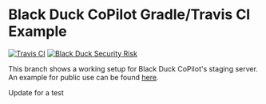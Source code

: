 # Black Duck CoPilot Gradle/Travis CI Example

[![Travis CI](https://travis-ci.org/BlackDuckCoPilot/example-gradle-travis.svg?branch=test)](https://travis-ci.org/BlackDuckCoPilot/example-gradle-travis) [![Black Duck Security Risk](https://test.duckbuild.io/github/repos/BlackDuckCoPilot/example-gradle-travis/branches/test/badge-risk.svg)](https://test.duckbuild.io/github/repos/BlackDuckCoPilot/example-gradle-travis/branches/test)

This branch shows a working setup for Black Duck CoPilot's staging server.
An example for public use can be found [here](https://github.com/BlackDuckCoPilot/example-gradle-travis).

Update for a test
